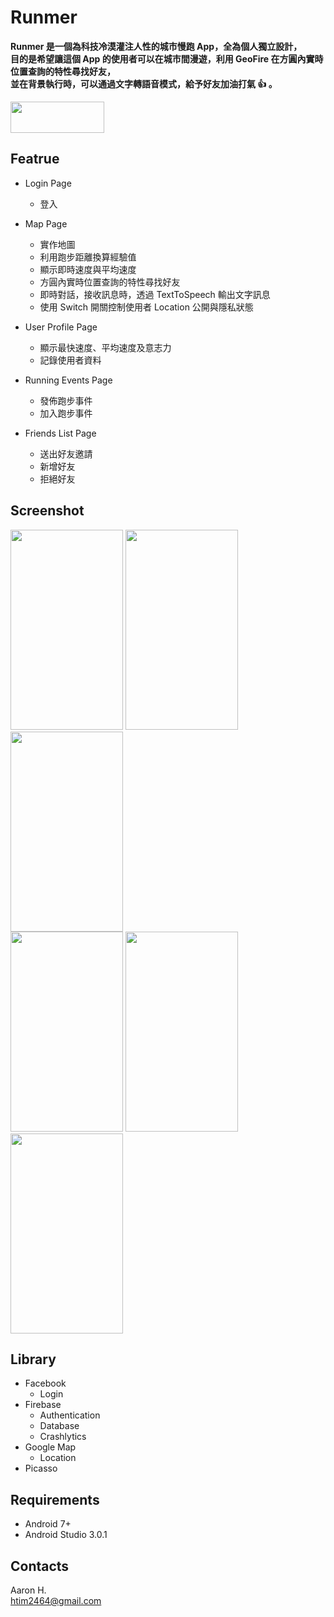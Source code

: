 # Runmer

**Runmer 是一個為科技冷漠灌注人性的城市慢跑 App，全為個人獨立設計，** <br />
**目的是希望讓這個 App 的使用者可以在城市間漫遊，利用 GeoFire 在方圓內實時位置查詢的特性尋找好友，** <br />
**並在背景執行時，可以通過文字轉語音模式，給予好友加油打氣 :+1: 。** <br />

[<img src="https://github.com/tim2464/Runmer/blob/develop/screenshot/get_it_on_google_play.png" width="150" height="50">](https://play.google.com/store/apps/details?id=com.aaron.runmer)

 ## Featrue
  * Login Page
    * 登入 <br />
  
  * Map Page
    * 實作地圖 <br />
    * 利用跑步距離換算經驗值 <br />
    * 顯示即時速度與平均速度 <br />
    * 方圓內實時位置查詢的特性尋找好友 <br />
    * 即時對話，接收訊息時，透過 TextToSpeech 輸出文字訊息 <br />
    * 使用 Switch 開關控制使用者 Location 公開與隱私狀態 <br />
  
  * User Profile Page
    * 顯示最快速度、平均速度及意志力 <br />
    * 記錄使用者資料 <br />
  
  * Running Events Page
    * 發佈跑步事件 <br />
    * 加入跑步事件 <br />

  * Friends List Page
    * 送出好友邀請 <br />
    * 新增好友 <br />
    * 拒絕好友 <br />

 ## Screenshot
 <img src="https://github.com/tim2464/Runmer/blob/develop/screenshot/cover.jpg" width="180" height="320"> <img src="https://github.com/tim2464/Runmer/blob/develop/screenshot/map_page.jpg" width="180" height="320"> <img src="https://github.com/tim2464/Runmer/blob/develop/screenshot/user_detail.jpg" width="180" height="320"> <br />
 <img src="https://github.com/tim2464/Runmer/blob/develop/screenshot/running_events.jpg" width="180" height="320"> <img src="https://github.com/tim2464/Runmer/blob/develop/screenshot/create_event.jpg" width="180" height="320"> <img src="https://github.com/tim2464/Runmer/blob/develop/screenshot/add_friends.jpg" width="180" height="320"> 

 ## Library
 
  * Facebook 
    * Login
  * Firebase 
    * Authentication
    * Database
    * Crashlytics
  * Google Map
    * Location
  * Picasso

 ## Requirements

  * Android 7+
  * Android Studio 3.0.1 

 ## Contacts
  Aaron H. <br />
  htim2464@gmail.com 
